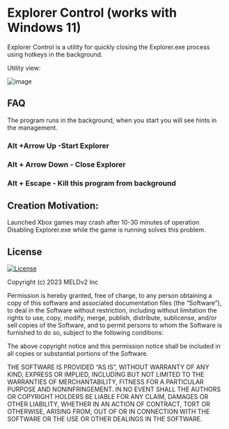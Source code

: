 # Explorer Control (works with Windows 11)

Explorer Control is a utility for quickly closing the Explorer.exe process using hotkeys in the background.

Utility view:

![image](https://user-images.githubusercontent.com/26198117/236197027-1f5f858c-b6ef-4143-ab32-4fc837580ef5.png)


## FAQ

The program runs in the background, when you start you will see hints in the management.

### Alt +Arrow Up -Start Explorer
### Alt + Arrow Down - Close Explorer
### Alt + Escape - Kill this program from background




## Creation Motivation:
Launched Xbox games may crash after 10-30 minutes of operation. Disabling Explorer.exe while the game is running solves this problem.


## License

<p>
    <a href="https://github.com/tailwindlabs/heroicons/blob/master/LICENSE"><img src="https://img.shields.io/npm/l/heroicons.svg" alt="License"></a>
</p>

Copyright (c) 2023 MELDv2 Inc

Permission is hereby granted, free of charge, to any person obtaining a copy of this software and associated documentation files (the “Software”), to deal in the Software without restriction, including without limitation the rights to use, copy, modify, merge, publish, distribute, sublicense, and/or sell copies of the Software, and to permit persons to whom the Software is furnished to do so, subject to the following conditions:

The above copyright notice and this permission notice shall be included in all copies or substantial portions of the Software.

THE SOFTWARE IS PROVIDED “AS IS”, WITHOUT WARRANTY OF ANY KIND, EXPRESS OR IMPLIED, INCLUDING BUT NOT LIMITED TO THE WARRANTIES OF MERCHANTABILITY, FITNESS FOR A PARTICULAR PURPOSE AND NONINFRINGEMENT. IN NO EVENT SHALL THE AUTHORS OR COPYRIGHT HOLDERS BE LIABLE FOR ANY CLAIM, DAMAGES OR OTHER LIABILITY, WHETHER IN AN ACTION OF CONTRACT, TORT OR OTHERWISE, ARISING FROM, OUT OF OR IN CONNECTION WITH THE SOFTWARE OR THE USE OR OTHER DEALINGS IN THE SOFTWARE.

